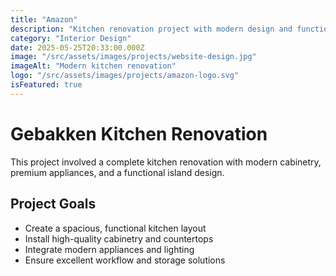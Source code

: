 ```yaml
---
title: "Amazon"
description: "Kitchen renovation project with modern design and functionality."
category: "Interior Design"
date: 2025-05-25T20:33:00.000Z
image: "/src/assets/images/projects/website-design.jpg"
imageAlt: "Modern kitchen renovation"
logo: "/src/assets/images/projects/amazon-logo.svg"
isFeatured: true
---
```


# Gebakken Kitchen Renovation

This project involved a complete kitchen renovation with modern cabinetry, premium appliances, and a functional island design.

## Project Goals

- Create a spacious, functional kitchen layout
- Install high-quality cabinetry and countertops
- Integrate modern appliances and lighting
- Ensure excellent workflow and storage solutions
